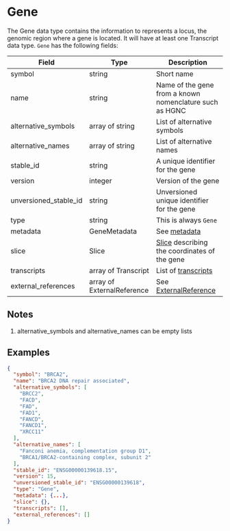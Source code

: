 # Gene

The Gene data type contains the information to represents a locus, the genomic region where a gene is located. It will have at least one Transcript data type.
`Gene` has the following fields:

| Field                 | Type                          | Description                         |
|-----------------------|-------------------------------|-------------------------------------|
| symbol                | string                        | Short name
| name                  | string                        | Name of the gene from a known nomenclature such as HGNC
| alternative_symbols   | array of string               | List of alternative symbols
| alternative_names     | array of string               | List of alternative names
| stable_id             | string                        | A unique identifier for the gene
| version               | integer                       | Version of the gene
| unversioned_stable_id | string                        | Unversioned unique identifier for the gene
| type                  | string                        | This is always `Gene`
| metadata              | GeneMetadata                  | See [metadata](./metadata.md)     
| slice                 | Slice                         | [Slice](./slice.md) describing the coordinates of the gene
| transcripts           | array of Transcript           | List of [transcripts](./transcript.md)
| external_references   | array of ExternalReference    | See [ExternalReference](./external_reference.md)

## Notes
1. alternative_symbols and alternative_names can be empty lists

## Examples
```json
{
  "symbol": "BRCA2",
  "name": "BRCA2 DNA repair associated",
  "alternative_symbols": [
    "BRCC2",
    "FACD",
    "FAD",
    "FAD1",
    "FANCD",
    "FANCD1",
    "XRCC11"
  ],
  "alternative_names": [
    "Fanconi anemia, complementation group D1",
    "BRCA1/BRCA2-containing complex, subunit 2"
  ],
  "stable_id": "ENSG00000139618.15",
  "version": 15,
  "unversioned_stable_id": "ENSG00000139618",
  "type": "Gene",
  "metadata": {...},
  "slice": {},
  "transcripts": [],
  "external_references": []
}
```
